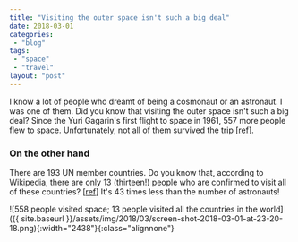 ```yaml
---
title: "Visiting the outer space isn't such a big deal"
date: 2018-03-01
categories: 
 - "blog"
tags: 
 - "space"
 - "travel"
layout: "post"
---
```


I know a lot of people who dreamt of being a cosmonaut or an astronaut. I was one of them. Did you know that visiting the outer space isn't such a big deal? Since the Yuri Gagarin's first flight to space in 1961, 557 more people flew to space. Unfortunately, not all of them survived the trip [[ref](https://en.wikipedia.org/wiki/List_of_astronauts_by_first_flight)].

### On the other hand

There are 193 UN member countries. Do you know that, according to Wikipedia, there are only 13 (thirteen!) people who are confirmed to visit all of these countries? [[ref](https://en.wikipedia.org/wiki/List_of_people_by_number_of_countries_visited)] It's 43 times less than the number of astronauts!

![558 people visited space; 13 people visited all the countries in the world]({{ site.baseurl }}/assets/img/2018/03/screen-shot-2018-03-01-at-23-20-18.png){:width="2438"}{:class="alignnone"}
